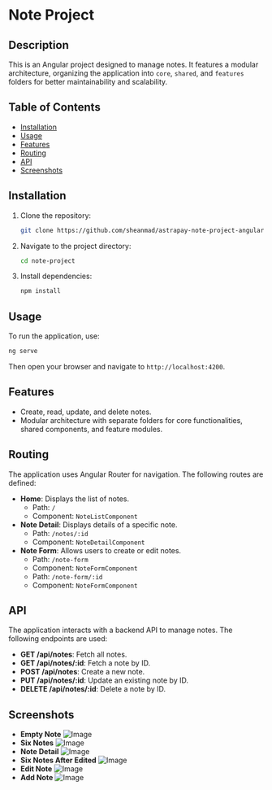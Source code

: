 # Note Project

## Description
This is an Angular project designed to manage notes. It features a modular architecture, organizing the application into `core`, `shared`, and `features` folders for better maintainability and scalability.

## Table of Contents
- [Installation](#installation)
- [Usage](#usage)
- [Features](#features)
- [Routing](#routing)
- [API](#api)
- [Screenshots](#screenshots)

## Installation
1. Clone the repository:
   ```bash
   git clone https://github.com/sheanmad/astrapay-note-project-angular.git
   ```
2. Navigate to the project directory:
   ```bash
   cd note-project
   ```
3. Install dependencies:
   ```bash
   npm install
   ```

## Usage
To run the application, use:
   ```bash
   ng serve
   ```
Then open your browser and navigate to `http://localhost:4200`.

## Features
- Create, read, update, and delete notes.
- Modular architecture with separate folders for core functionalities, shared components, and feature modules.

## Routing
The application uses Angular Router for navigation. The following routes are defined:
- **Home**: Displays the list of notes.
  - Path: `/`
  - Component: `NoteListComponent`
- **Note Detail**: Displays details of a specific note.
  - Path: `/notes/:id`
  - Component: `NoteDetailComponent`
- **Note Form**: Allows users to create or edit notes.
  - Path: `/note-form`
  - Component: `NoteFormComponent`
  - Path: `/note-form/:id`
  - Component: `NoteFormComponent`

## API
The application interacts with a backend API to manage notes. The following endpoints are used:
- **GET /api/notes**: Fetch all notes.
- **GET /api/notes/:id**: Fetch a note by ID.
- **POST /api/notes**: Create a new note.
- **PUT /api/notes/:id**: Update an existing note by ID.
- **DELETE /api/notes/:id**: Delete a note by ID.

## Screenshots
- **Empty Note**
![Image](https://github.com/user-attachments/assets/8a2157f3-46bb-4ec9-a1b0-0a886a5721c7)
- **Six Notes**
![Image](https://github.com/user-attachments/assets/180cc864-209d-4da0-8e6d-908824b97a57)
- **Note Detail**
![Image](https://github.com/user-attachments/assets/0396ede8-5570-4c54-bc6e-221095d65802)
- **Six Notes After Edited**
![Image](https://github.com/user-attachments/assets/e2c89b9e-3bcd-4b6a-9734-70235570091b)
- **Edit Note**
![Image](https://github.com/user-attachments/assets/46a010a4-7741-4532-a478-77e9935aaf75)
- **Add Note**
![Image](https://github.com/user-attachments/assets/0498f936-c483-4c46-ab11-1331c2272701)

